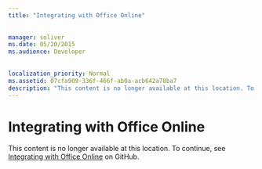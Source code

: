 ```yaml
---
title: "Integrating with Office Online"
 
 
manager: soliver
ms.date: 05/20/2015
ms.audience: Developer
 
 
localization_priority: Normal
ms.assetid: 07cfa909-336f-466f-ab0a-acb642a78ba7
description: "This content is no longer available at this location. To continue, see Integrating with Office Online on GitHub."
---
```


# Integrating with Office Online

This content is no longer available at this location. To continue, see [Integrating with Office Online](https://wopi.readthedocs.org/en/latest/) on GitHub. 
  

